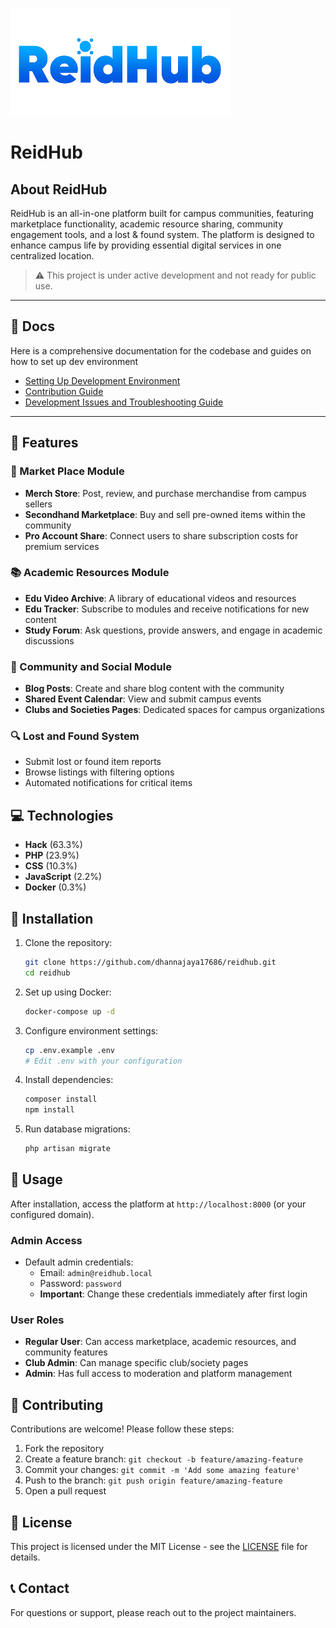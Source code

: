 ![Reid Hub Banner](./public/assets/images/logo.png)

# ReidHub


## About ReidHub

ReidHub is an all-in-one platform built for campus communities, featuring marketplace functionality, academic resource sharing, community engagement tools, and a lost & found system. The platform is designed to enhance campus life by providing essential digital services in one centralized location.

> ⚠️ This project is under active development and not ready for public use.

---

## 📖 Docs

Here is a comprehensive documentation for the codebase and guides on how to set up dev environment 

- [Setting Up Development Environment](./docs/dev-set-up.md)
- [Contribution Guide](./docs/contribution.md)
- [Development Issues and Troubleshooting Guide](./docs/dev-troubleshoot.md)

---

## 🚀 Features

### 🛒 Market Place Module

- **Merch Store**: Post, review, and purchase merchandise from campus sellers
- **Secondhand Marketplace**: Buy and sell pre-owned items within the community
- **Pro Account Share**: Connect users to share subscription costs for premium services

### 📚 Academic Resources Module

- **Edu Video Archive**: A library of educational videos and resources
- **Edu Tracker**: Subscribe to modules and receive notifications for new content
- **Study Forum**: Ask questions, provide answers, and engage in academic discussions

### 🤝 Community and Social Module

- **Blog Posts**: Create and share blog content with the community
- **Shared Event Calendar**: View and submit campus events
- **Clubs and Societies Pages**: Dedicated spaces for campus organizations

### 🔍 Lost and Found System

- Submit lost or found item reports
- Browse listings with filtering options
- Automated notifications for critical items

## 💻 Technologies

- **Hack** (63.3%)
- **PHP** (23.9%)
- **CSS** (10.3%)
- **JavaScript** (2.2%)
- **Docker** (0.3%)

## 🔧 Installation

1. Clone the repository:
   ```bash
   git clone https://github.com/dhannajaya17686/reidhub.git
   cd reidhub
   ```

2. Set up using Docker:
   ```bash
   docker-compose up -d
   ```

3. Configure environment settings:
   ```bash
   cp .env.example .env
   # Edit .env with your configuration
   ```

4. Install dependencies:
   ```bash
   composer install
   npm install
   ```

5. Run database migrations:
   ```bash
   php artisan migrate
   ```

## 📘 Usage

After installation, access the platform at `http://localhost:8000` (or your configured domain).

### Admin Access
- Default admin credentials: 
  - Email: `admin@reidhub.local`
  - Password: `password`
  - **Important**: Change these credentials immediately after first login

### User Roles
- **Regular User**: Can access marketplace, academic resources, and community features
- **Club Admin**: Can manage specific club/society pages
- **Admin**: Has full access to moderation and platform management

## 🤝 Contributing

Contributions are welcome! Please follow these steps:

1. Fork the repository
2. Create a feature branch: `git checkout -b feature/amazing-feature`
3. Commit your changes: `git commit -m 'Add some amazing feature'`
4. Push to the branch: `git push origin feature/amazing-feature`
5. Open a pull request

## 📝 License

This project is licensed under the MIT License - see the [LICENSE](LICENSE) file for details.

## 📞 Contact

For questions or support, please reach out to the project maintainers.